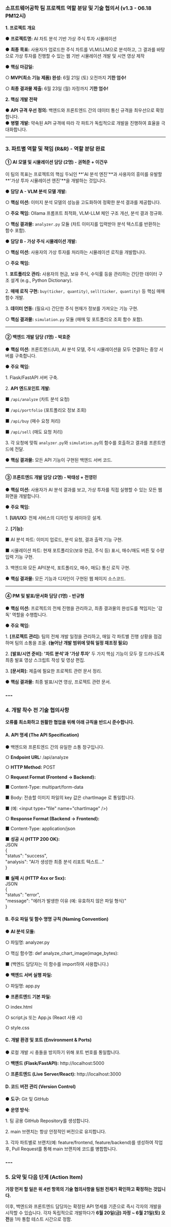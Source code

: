 ### **소프트웨어공학 팀 프로젝트 역할 분담 및 기술 협의서 (v1.3 \- 06.18 PM12시)**

**1\. 프로젝트 개요**

●        **프로젝트명:** AI 차트 분석 기반 가상 주식 투자 시뮬레이션

●        **최종 목표:** 사용자가 업로드한 주식 차트를 VLM/LLM으로 분석하고, 그 결과를 바탕으로 가상 투자를 진행할 수 있는 웹 기반 시뮬레이션 개발 및 시연 영상 제작

●        **핵심 마감일:**

○        **MVP(최소 기능 제품) 완성:** 6월 21일 (토) 오전까지 **기한 엄수\!**

○        **최종 결과물 제출:** 6월 23일 (월) 자정까지 **기한 엄수\!**

**2\. 핵심 개발 전략**

●        **API 규격 우선 정의:** 백엔드와 프론트엔드 간의 데이터 통신 규격을 최우선으로 확정합니다.  
●        **병렬 개발:** 약속된 API 규격에 따라 각 파트가 독립적으로 개발을 진행하여 효율을 극대화합니다.

---

### **3\. 파트별 역할 및 책임 (R\&R) \- 역할 분담 완료**

#### **① AI 모델 및 시뮬레이션 담당 (2명) \- 권혁준 \+ 이건우** 

이 팀의 목표는 프로젝트의 핵심 두뇌인 \*\*'AI 분석 엔진'\*\*과 사용자의 흥미를 유발할 \*\*'가상 투자 시뮬레이션 엔진'\*\*을 개발하는 것입니다.

●        **담당 A \- VLM 분석 모델 개발:**

○        **핵심 미션:** 이미지 분석 모델의 성능을 고도화하여 정확한 분석 결과를 제공합니다.

○        **주요 책임:** Ollama 프롬프트 최적화, VLM-LLM 체인 구조 개선, 분석 결과 정규화.

○        **핵심 결과물:** `analyzer.py` 모듈 (차트 이미지를 입력받아 분석 텍스트를 반환하는 함수 포함).

●        **담당 B \- 가상 주식 시뮬레이션 개발:**

○        **핵심 미션:** 사용자의 가상 투자를 처리하는 시뮬레이션 로직을 개발합니다.

○        **주요 책임:**

1\.       **포트폴리오 관리:** 사용자의 현금, 보유 주식, 수익률 등을 관리하는 간단한 데이터 구조 설계 (e.g., Python Dictionary).

2\.       **매매 로직 구현:** `buy(ticker, quantity)`, `sell(ticker, quantity)` 등 핵심 매매 함수 개발.

3\.       **데이터 연동:** (필요시) 간단한 주식 현재가 정보를 가져오는 기능 구현.

○        **핵심 결과물:** `simulation.py` 모듈 (매매 및 포트폴리오 조회 함수 포함).

---

#### **② 백엔드 개발 담당 (1명) \- 박효준**

●        **핵심 미션:** 프론트엔드(UI), AI 분석 모델, 주식 시뮬레이션을 모두 연결하는 중앙 서버를 구축합니다.

●        **주요 책임:**

1\.       Flask/FastAPI 서버 구축.

2\.       **API 엔드포인트 개발:**

■        `/api/analyze` (차트 분석 요청)

■        `/api/portfolio` (포트폴리오 정보 조회)

■        `/api/buy` (매수 요청 처리)

■        `/api/sell` (매도 요청 처리)

3\.       각 요청에 맞춰 `analyzer.py`와 `simulation.py`의 함수를 호출하고 결과를 프론트엔드에 전달.

●        **핵심 결과물:** 모든 API 기능이 구현된 백엔드 서버 코드.

---

#### **③ 프론트엔드 개발 담당 (2명) \- 박태성 \+ 전영민**

●        **핵심 미션:** 사용자가 AI 분석 결과를 보고, 가상 투자를 직접 실행할 수 있는 모든 웹 화면을 개발합니다.

●        **주요 책임:**

1\.       **\[UI/UX\]:** 전체 서비스의 디자인 및 레이아웃 설계.

2\.       **\[기능\]:**

■        AI 분석 파트: 이미지 업로드, 분석 요청, 결과 출력 기능 구현.

■        시뮬레이션 파트: 현재 포트폴리오(보유 현금, 주식 등) 표시, 매수/매도 버튼 및 수량 입력 기능 구현.

3\.       백엔드와 모든 API(분석, 포트폴리오, 매수, 매도) 통신 로직 구현.

●        **핵심 결과물:** 모든 기능과 디자인이 구현된 웹 페이지 소스코드.

---

#### **④ PM 및 발표/문서화 담당 (1명) \- 반규형**

●        **핵심 미션:** 프로젝트의 전체 진행을 관리하고, 최종 결과물의 완성도를 책임지는 '감독' 역할을 수행합니다.

●        **주요 책임:**

1\.       **\[프로젝트 관리\]:** 팀의 전체 개발 일정을 관리하고, 매일 각 파트별 진행 상황을 점검하며 팀의 소통을 조율. **(늘어난 개발 범위에 맞춰 일정 재조정 필요)**

2\.       **\[발표/시연 준비\]:** **'차트 분석'과 '가상 투자'** 두 가지 핵심 기능이 모두 잘 드러나도록 최종 발표 영상 스크립트 작성 및 영상 편집.

3\.       **\[문서화\]:** 제출에 필요한 프로젝트 관련 문서 정리.

●        **핵심 결과물:** 최종 발표/시연 영상, 프로젝트 관련 문서.

### ---

### **4\. 개발 착수 전 기술 협의사항**

**오류를 최소화하고 원활한 협업을 위해 아래 규칙을 반드시 준수합니다.**

#### **A. API 명세 (The API Specification)**

●     백엔드와 프론트엔드 간의 유일한 소통 창구입니다.

○     **Endpoint URL:** /api/analyze

○     **HTTP Method:** POST

○     **Request Format (Frontend → Backend):**

■     Content-Type: multipart/form-data

■     Body: 전송할 이미지 파일의 key 값은 chartImage 로 통일합니다.

■     (예: \<input type="file" name="chartImage" /\>)

○     **Response Format (Backend → Frontend):**

■     Content-Type: application/json

■     **성공 시 (HTTP 200 OK):**  
 JSON  
 {  
   "status": "success",  
   "analysis": "AI가 생성한 최종 분석 리포트 텍스트..."  
 }

■     **실패 시 (HTTP 4xx or 5xx):**  
 JSON  
 {  
   "status": "error",  
   "message": "에러가 발생한 이유 (예: 유효하지 않은 파일 형식)"  
 }

#### **B. 주요 파일 및 함수 명명 규칙 (Naming Convention)**

●     **AI 분석 모듈:**

○     파일명: analyzer.py

○     핵심 함수명: def analyze\_chart\_image(image\_bytes):

■     (백엔드 담당자는 이 함수를 import하여 사용합니다.)

●     **백엔드 서버 실행 파일:**

○     파일명: app.py

●     **프론트엔드 기본 파일:**

○     index.html

○     script.js 또는 App.js (React 사용 시)

○     style.css

#### **C. 개발 환경 및 포트 (Environment & Ports)**

●     로컬 개발 시 충돌을 방지하기 위해 포트 번호를 통일합니다.

○     **백엔드 (Flask/FastAPI):** http://localhost:5000

○     **프론트엔드 (Live Server/React):** http://localhost:3000

#### **D. 코드 버전 관리 (Version Control)**

●     **도구:** Git 및 GitHub

●     **운영 방식:**

1\.    팀 공용 GitHub Repository를 생성합니다.

2\.    main 브랜치는 항상 안정적인 버전으로 유지합니다.

3\.    각자 파트별로 브랜치(예: feature/frontend, feature/backend)를 생성하여 작업 후, Pull Request를 통해 main 브랜치에 코드를 병합합니다.

### ---

### **5\. 요약 및 다음 단계 (Action Item)**

**가장 먼저 할 일은 위 4번 항목의 기술 협의사항을 팀원 전체가 확인하고 확정하는 것입니다.**

이후, 백엔드와 프론트엔드 담당자는 확정된 API 명세를 기준으로 즉시 각자의 개발을 시작할 수 있습니다. 각자 독립적으로 개발하다가 **6월 20일(금) 자정 \~ 6월 21일(토) 오전**을 1차 통합 테스트 시간으로 정함.

